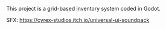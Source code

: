 This project is a grid-based inventory system coded in Godot.

SFX: https://cyrex-studios.itch.io/universal-ui-soundpack
